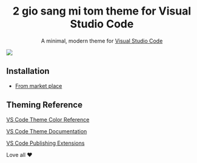 <h1 align="center">
  2 gio sang mi tom theme for Visual Studio Code
</h1>
<p align="center">
  A minimal, modern theme for <a href="https://code.visualstudio.com/">Visual Studio Code</a>
</p>

![](https://raw.githubusercontent.com/yeuxacucodon/vscode/main/preview.png)

## Installation

- [From market place](https://marketplace.visualstudio.com/items?itemName=2giosangmitom.2giosangmitom)

## Theming Reference

[VS Code Theme Color Reference](https://code.visualstudio.com/docs/getstarted/theme-color-reference)

[VS Code Theme Documentation](https://code.visualstudio.com/docs/extensions/themes-snippets-colorizers)

[VS Code Publishing Extensions](https://code.visualstudio.com/docs/extensions/publish-extension)

Love all ❤️